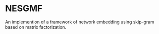 # NESGMF

An implemention of a framework of network embedding using skip-gram based on matrix factorization.
